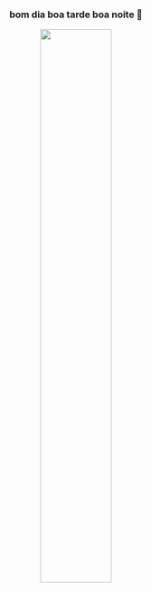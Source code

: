 ### <p align="center"> bom dia boa tarde boa noite 🐧 </p>

<p align="center" width="100%">
    <img width="50%" src="https://media.giphy.com/media/r8xnFgX45gOxG/giphy.gif">
</p>
